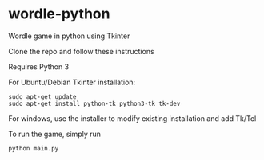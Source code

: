 # wordle-python
Wordle game in python using Tkinter

Clone the repo and follow these instructions


Requires Python 3


For Ubuntu/Debian Tkinter installation:

```
sudo apt-get update
sudo apt-get install python-tk python3-tk tk-dev
```

For windows, use the installer to modify existing installation and add Tk/Tcl



To run the game, simply run

```
python main.py
```
